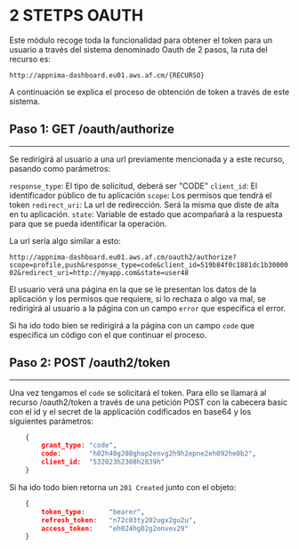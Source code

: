 2 STETPS OAUTH
====

Este módulo recoge toda la funcionalidad para obtener el token para un usuario a través del sistema denominado Oauth de 2 pasos, la ruta del recurso es:

    http://appnima-dashboard.eu01.aws.af.cm/{RECURSO}

A continuación se explica el proceso de obtención de token a través de este sistema.

## Paso 1: GET /oauth/authorize
--------------------------------
Se redirigirá al usuario a una url previamente mencionada y a este recurso, pasando como parámetros:

`response_type`: El tipo de solicitud, deberá ser "CODE"
`client_id`: El identificador público de tu aplicación
`scope`: Los permisos que tendrá el token
`redirect_uri`: La url de redirección. Será la misma que diste de alta en tu aplicación.
`state`: Variable de estado que acompañará a la respuesta para que se pueda identificar la operación.

La url sería algo similar a esto:

`http://appnima-dashboard.eu01.aws.af.cm/oauth2/authorize?scope=profile,push&response_type=code&client_id=519b84f0c1881dc1b3000002&redirect_uri=http://myapp.com&state=user48`

El usuario verá una página en la que se le presentan los datos de la aplicación y los permisos que requiere, si lo rechaza o algo va mal, se redirigirá al usuario a la página con un campo `error` que especifica el error.

Si ha ido todo bien se redirigirá a la página con un campo `code` que especifica un código con el que continuar el proceso.

## Paso 2: POST /oauth2/token
-----------------------------
Una vez tengamos el `code` se solicitará el token. Para ello se llamará al recurso /oauth2/token a través de una petición POST con la cabecera basic con el id y el secret de la applicación codificados en base64 y los siguientes parámetros:

```json
    {
        grant_type: "code",
        code:       "h02h40g208ghop2envg2h9h2epne2eh092he0b2",
        client_id:  "532023h2308h2839h"  
    }
```
Si ha ido todo bien retorna un `201 Created` junto con el objeto:

```json
    {
        token_type:      "bearer",
        refresh_token:   "n72c03ty202ugx2gu2u",
        access_token:    "eh024hg02g2onvev29"
    }
```